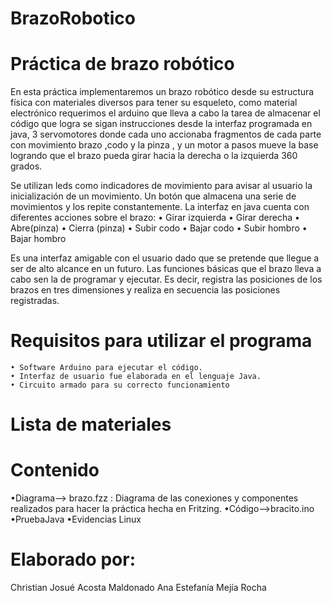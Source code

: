 # BrazoRobotico
# Práctica de brazo robótico

En esta práctica implementaremos un brazo robótico desde su estructura física con materiales diversos para tener su esqueleto, como material electrónico requerimos el arduino que lleva a cabo la tarea de almacenar el código que logra se sigan instrucciones desde la interfaz programada en java, 3 servomotores donde cada uno accionaba fragmentos de cada parte con movimiento brazo ,codo y la pinza , y un motor a pasos mueve la base logrando que el brazo pueda girar hacia la derecha o la izquierda 360 grados. 

Se utilizan leds como indicadores de movimiento para avisar al usuario la inicialización de un movimiento. Un botón que almacena una serie de movimientos y los repite constantemente. La interfaz en java cuenta con diferentes acciones sobre el brazo:
• Girar izquierda
• Girar derecha
• Abre(pinza)
• Cierra (pinza)
• Subir codo
• Bajar codo
• Subir hombro
• Bajar hombro

Es una interfaz amigable con el usuario dado que se pretende que llegue a ser de alto alcance en un futuro.
Las funciones básicas que el brazo lleva a cabo sen la de programar y ejecutar. Es decir, registra las posiciones de los brazos en tres dimensiones y realiza en secuencia las posiciones registradas.

# Requisitos para utilizar el programa
    • Software Arduino para ejecutar el código.
    • Interfaz de usuario fue elaborada en el lenguaje Java. 
    • Circuito armado para su correcto funcionamiento 
    
 # Lista de materiales
 
    
# Contenido
•Diagrama-->  brazo.fzz : Diagrama de las conexiones y componentes realizados para hacer la práctica hecha en Fritzing.
•Código-->bracito.ino 
•PruebaJava
•Evidencias Linux 



# Elaborado por:
Christian Josué Acosta Maldonado
Ana Estefanía Mejía Rocha

